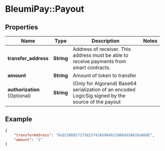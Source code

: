 # BleumiPay::Payout

## Properties

Name | Type | Description | Notes
------------ | ------------- | ------------- | -------------
**transfer_address** | **String** | Address of receiver. This address must be able to receive payments from smart contracts. | 
**amount** | **String** | Amount of token to transfer |
**authorization** <br> (Optional)| **String** | (Only for Algorand) Base64 serialization of an encoded LogicSig signed by the source of the payout |

## Example

```json
{
    "transferAddress": "0xD15BDD17175825742A5904b21008dd3A019a060E",
    "amount": "1"
}
```